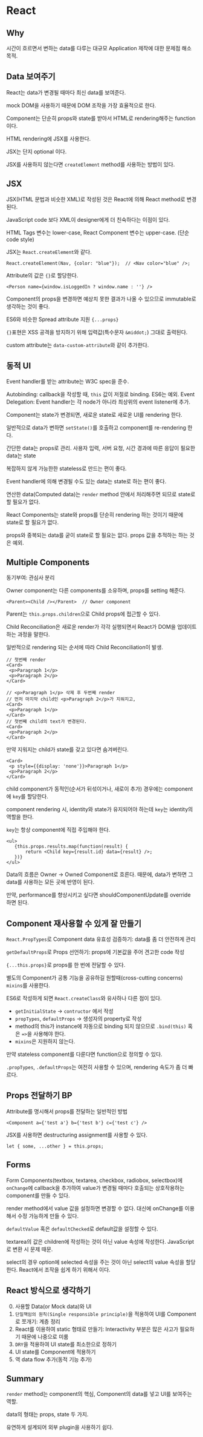 React
=====

Why
---
시간이 흐르면서 변하는 data를 다루는 대규모 Application 제작에 대한 문제점 해소 목적.


Data 보여주기
-----------
React는 data가 변경될 때마다 최신 data를 보여준다.

mock DOM을 사용하기 때문에 DOM 조작을 가장 효율적으로 한다.

Component는 단순히 props와 state를 받아서 HTML로 rendering해주는 function이다.

HTML rendering에 JSX를 사용한다.

JSX는 단지 optional 이다.

JSX를 사용하지 않는다면 `createElement` method를 사용하는 방법이 있다.


JSX
---
JSX(HTML 문법과 비슷한 XML)로 작성된 것은 React에 의해 React method로 변경된다.

JavaScript code 보다 XML이 designer에게 더 친숙하다는 이점이 있다.

HTML Tags 변수는 lower-case, React Component 변수는 upper-case. (단순 code style)

JSX는 `React.createElement`와 같다.
```
React.createElement(Nav, {color: "blue"});  // <Nav color="blue" />;
```

Attribute의 값은 `{}`로 할당한다.

```
<Person name={window.isLoggedIn ? window.name : ''} />
```

Component의 props을 변경하면 예상치 못한 결과가 나올 수 있으므로 immutable로 생각하는 것이 좋다.

ES6와 비슷한 Spread attribute 지원 `{...props}`

`{}`표현은 XSS 공격을 방지하기 위해 입력값(특수문자 `&middot;`) 그대로 출력된다.

custom attribute는 `data-custom-attribute`와 같이 추가한다.


동적 UI
------
Event handler를 받는 attribute는 W3C spec을 준수.

Autobinding: callback을 작성할 때, `this` 값이 저절로 binding. ES6는 예외.
Event Delegation: Event handler는 각 node가 아니라 최상위의 event listener에 추가.

Component는 state가 변경되면, 새로운 state로 새로운 UI를 rendering 한다.

일반적으로 data가 변하면 `setState()`를 호출하고 component를 re-rendering 한다.

간단한 data는 props로 관리. 사용자 입력, 서버 요청, 시간 경과에 따른 응답이 필요한 data는 state

복잡하지 않게 가능한한 stateless로 만드는 편이 좋다.

Event handler에 의해 변경될 수도 있는 data는 state로 하는 편이 좋다.

연산한 data(Computed data)는 `render` method 안에서 처리해주면 되므로 state로 할 필요가 없다.

React Components는 state와 props를 단순히 rendering 하는 것이기 때문에 state로 할 필요가 없다.

props와 중복되는 data를 굳이 state로 할 필요는 없다. props 값을 추적하는 하는 것은 예외.


Multiple Components
-------------------

동기부여: 관심사 분리

Owner component는 다른 components를 소유하며, props를 setting 해준다.

```
<Parent><Child /></Parent>  // Owner component
```

Parent는 `this.props.children`으로 Child props에 접근할 수 있다.

Child Reconciliation은 새로운 render가 각각 실행되면서 React가 DOM을 업데이트 하는 과정을 말한다.

일반적으로 rendering 되는 순서에 따라 Child Reconciliation이 발생.

```
// 첫번째 render
<Card>
 <p>Paragraph 1</p>
 <p>Paragraph 2</p>
</Card>

// <p>Paragraph 1</p> 삭제 후 두번째 render
// 먼저 마지막 child인 <p>Paragraph 2</p>가 지워지고,
<Card>
 <p>Paragraph 1</p>
</Card>
// 첫번째 child의 text가 변경된다.
<Card>
 <p>Paragraph 2</p>
</Card>
```

만약 지워지는 child가 state를 갖고 있다면 숨겨버린다.
```
<Card>
 <p style={{display: 'none'}}>Paragraph 1</p>
 <p>Paragraph 2</p>
</Card>
```

child component가 동적인(순서가 뒤섞이거나, 새로이 추가) 경우에는 component에 `key`를 할당한다.

component rendering 시, identity와 state가 유지되어야 하는데 `key`는 identity의 역할을 한다.

`key`는 항상 component에 직접 주입해야 한다.

```
<ul>
   {this.props.results.map(function(result) {
       return <Child key={result.id} data={result} />;
   })}
</ul>
```

Data의 흐름은 Owner -> Owned Component로 흐른다. 때문에, data가 변하면 그 data를 사용하는 모든 곳에 반영이 된다.

만약, performance를 향상시키고 싶다면 shouldComponentUpdate를 override 하면 된다.


Component 재사용할 수 있게 잘 만들기
------------------------------
`React.PropTypes`로 Component data 유효성 검증하기: data를 좀 더 안전하게 관리

`getDefaultProps`로 Props 선언하기: props에 기본값을 주어 견고한 code 작성

`{...this.props}`로 props를 한 번에 전달할 수 있다.

별도의 Component가 공통 기능을 공유하길 원할때(cross-cutting concerns) `mixins`를 사용한다.

ES6로 작성하게 되면 `React.createClass`와 유사하나 다른 점이 있다.
- `getInitialState` -> `contructor` 에서 작성
- `propTypes`, `defaultProps` -> 생성자의 property로 작성
- method의 this가 instance에 자동으로 binding 되지 않으므로 `.bind(this)` 혹은 `=>`을 사용해야 한다.
- `mixins`은 지원하지 않는다.

만약 stateless component를 다룬다면 function으로 정의할 수 있다.

`.propTypes`, `.defaultProps`는 여전히 사용할 수 있으며, rendering 속도가 좀 더 빠르다.


Props 전달하기 BP
---------------
Attribute를 명시해서 props를 전달하는 일반적인 방법
```
<Component a={'test a'} b={'test b'} c={'test c'} />
```

JSX를 사용하면 destructuring assignment를 사용할 수 있다.
```
let { some, ...other } = this.props;
```


Forms
-----
Form Components(textbox, textarea, checkbox, radiobox, selectbox)에 `onChange`에 callback을 추가하여 value가 변경될 때마다 호출되는 상호작용하는 component를 만들 수 있다.

render method에서 value 값을 설정하면 변경할 수 없다. 대신에 onChange를 이용해서 수정 가능하게 만들 수 있다.

`defaultValue` 혹은 `defaultChecked`로 default값을 설정할 수 있다.

textarea의 값은 children에 작성하는 것이 아닌 value 속성에 작성한다. JavaScript로 변환 시 문제 때문.

select의 경우 option에 selected 속성을 주는 것이 아닌 select의 value 속성을 할당한다. React에서 조작을 쉽게 하기 위해서 이다.


React 방식으로 생각하기
------------------

0. 사용할 Data(or Mock data)와 UI
1. `단일책임의 원칙(Single responsible principle)`을 적용하여 UI를 Component로 쪼개기: 계층 정리
2. React를 이용하여 static 형태로 만들기: Interactivity 부분은 많은 사고가 필요하기 때문에 나중으로 미룸
3. `DRY`을 적용하여 UI state를 최소한으로 정하기
4. UI state를 Component에 적용하기
5. 역 data flow 추가(동적 기능 추가)


Summary
-------

`render` method는 component의 핵심, Component의 data를 넣고 UI를 보여주는 역할.

data의 형태는 props, state 두 가지.

유연하게 설계되어 외부 plugin을 사용하기 쉽다.
